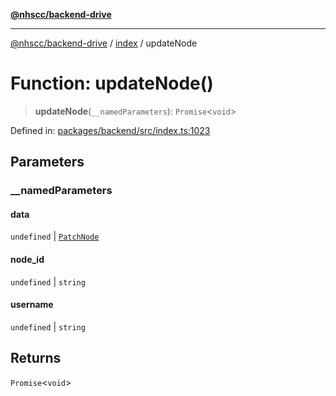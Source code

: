 [**@nhscc/backend-drive**](../../README.md)

***

[@nhscc/backend-drive](../../README.md) / [index](../README.md) / updateNode

# Function: updateNode()

> **updateNode**(`__namedParameters`): `Promise`\<`void`\>

Defined in: [packages/backend/src/index.ts:1023](https://github.com/nhscc/drive.api.hscc.bdpa.org/blob/14391c7d4b0a42834d6c5f1ebd8fcde34a9bede8/packages/backend/src/index.ts#L1023)

## Parameters

### \_\_namedParameters

#### data

`undefined` \| [`PatchNode`](../../db/type-aliases/PatchNode.md)

#### node_id

`undefined` \| `string`

#### username

`undefined` \| `string`

## Returns

`Promise`\<`void`\>
